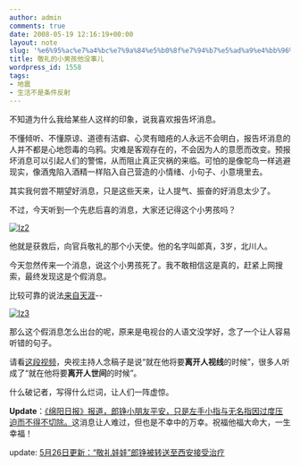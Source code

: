 ```yaml
---
author: admin
comments: true
date: 2008-05-19 12:16:19+00:00
layout: note
slug: '%e6%95%ac%e7%a4%bc%e7%9a%84%e5%b0%8f%e7%94%b7%e5%ad%a9%e4%bb%96%e6%b2%a1%e4%ba%8b%e5%84%bf'
title: 敬礼的小男孩他没事儿
wordpress_id: 1558
tags:
- 地震
- 生活不是条件反射
---
```


不知道为什么我给某些人这样的印象，说我喜欢报告坏消息。

不懂倾听、不懂原谅、道德有洁癖、心灵有暗疮的人永远不会明白，报告坏消息的人并不都是心地怨毒的乌鸦。灾难是客观存在的，不会因为人的意愿而改变。预报坏消息可以引起人们的警惕，从而阻止真正灾祸的来临。可怕的是像鸵鸟一样逃避现实，像酒鬼陷入酒精一样陷入自己营造的小情绪、小句子、小意境里去。

其实我何尝不期望好消息，只是这些天来，让人提气、振奋的好消息太少了。

不过，今天听到一个先悲后喜的消息，大家还记得这个小男孩吗？

[![lz2](http://pic.yupoo.com/ctb.my/87825594e359/medium.jpg)](http://www.yupoo.com/photos/view?id=ff80808119f642d5011a011350d40b97)

他就是获救后，向官兵敬礼的那个小天使。他的名字叫郞真，3岁，北川人。

今天忽然传来一个消息，说这个小男孩死了。我不敢相信这是真的，赶紧上网搜索，最终发现这是个假消息。

比较可靠的说法[来自天涯](http://laiba.tianya.cn/laiba/CommMsgs?cmm=281&tid=2600447819059898874&na=2&nst=301&pno=7&nid=281-2600447819059898874-2600960683252557812)--

[![lz3](http://pic.yupoo.com/ctb.my/72577594e46e/medium.jpg)](http://www.yupoo.com/photos/view?id=ff80808119f64284011a01178613461e)

那么这个假消息怎么出台的呢，原来是电视台的人语文没学好，念了一个让人容易听错的句子。

请看[这段视频](http://v.youku.com/v_show/id_ca00XMjc2NDYwMDA=.html)，央视主持人念稿子是说“就在他将要**离开人视线**的时候”，很多人听成了“就在他将要**离开人世间**的时候”。

什么破记者，写得什么烂词，让人们一阵虚惊。

**Update**：[《绵阳日报》报道，郎铮小朋友平安，只是左手小指与无名指因过度压迫而不得不切除。](http://news.sina.com.cn/c/2008-05-21/005415582191.shtml)这消息让人难过，但也是不幸中的万幸。祝福他福大命大，一生幸福！

update: [5月26日更新：“敬礼娃娃”郎铮被转送至西安接受治疗](http://news.xinhuanet.com/newscenter/2008-05/26/content_8252594.htm)
